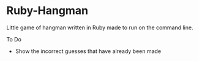 # Ruby-Hangman
Little game of hangman written in Ruby made to run on the command line.

To Do
* Show the incorrect guesses that have already been made
